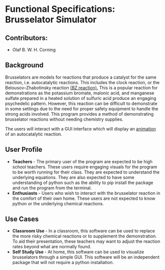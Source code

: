 # Functional Specifications: Brusselator Simulator

## Contributors:
<ul>
  <li>Olaf B. W. H. Corning</li>
</ul>

## Background
  Brusselators are models for reactions that produce a catalyst for the same reaction, i.e. autocatalytic reactions. This includes the clock reaction, or the Belousov–Zhabotinsky reaction [(BZ reaction).](https://en.wikipedia.org/wiki/Belousov%E2%80%93Zhabotinsky_reaction#/media/File:Bzr_raum.jpg)
  This is a popular reaction for demonstrations as the potassium bromate, malonic acid, and manganese sulfate prepared in a heated solution of sulfuric acid produce an engaging psychedelic pattern. 
  However, this reaction can be difficult to demonstrate in some settings due to the need for proper safety equipment to handle the strong acids involved. 
  This program provides a method of demonstrating brusselator reactions without needing chemistry supplies. 

  The users will interact with a GUI interface which will display an [animation](https://en.wikipedia.org/wiki/Brusselator#/media/File:Brusselator_space.gif) of an autocatalytic reaction. 
## User Profile
<ul>
  <li> <b> Teachers </b> - The primary user of the program are expected to be high school teachers. These users require engaging visuals for the program to be worth running for their class. They are expected to understand the underlying equations. They are also expected to have some understanding of python such as the ability to pip install the package and run the program from the terminal.
  </li>
  <li>
    <b> Enthusiasts </b> - Users who wish to interact with the brusselator reaction in the comfort of their own home. These users are not expected to know python or the underlying chemical reactions. 
  </li>
</ul>

## Use Cases 
<ul>
  <li>
    <b>Classroom Use </b> - In a classroom, this software can be used to replace the more risky chemical reactions or to supplement the demonstration. To aid their presentation, these teachers may want to adjust the reaction rates beyond what are normally found.
  </li>
  <li>
    <b>Self Study Use </b> - At home, this software can be used to visualize brusselators through a simple GUI. This software will be an independent package that will not require a python installation. 
  </li>
</ul>
